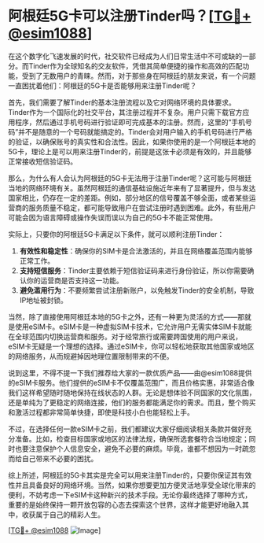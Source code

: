 # 阿根廷5G卡可以注册Tinder吗？[[TG💪+ @esim1088](https://t.me/s/esim1088)]

在这个数字化飞速发展的时代，社交软件已经成为人们日常生活中不可或缺的一部分。而Tinder作为全球知名的交友软件，凭借其简单便捷的操作和高效的匹配功能，受到了无数用户的青睐。然而，对于那些身在阿根廷的朋友来说，有一个问题一直困扰着他们：阿根廷的5G卡是否能够用来注册Tinder呢？

首先，我们需要了解Tinder的基本注册流程以及它对网络环境的具体要求。Tinder作为一个国际化的社交平台，其注册过程并不复杂。用户只需下载官方应用程序，然后通过手机号码进行验证即可完成基本的注册。然而，这里的“手机号码”并不是随意的一个号码就能搞定的。Tinder会对用户输入的手机号码进行严格的验证，以确保账号的真实性和合法性。因此，如果你使用的是一个阿根廷本地的5G卡，理论上是可以用来注册Tinder的，前提是这张卡必须是有效的，并且能够正常接收短信验证码。

那么，为什么有人会认为阿根廷的5G卡无法用于注册Tinder呢？这可能与阿根廷当地的网络环境有关。虽然阿根廷的通信基础设施近年来有了显著提升，但与发达国家相比，仍存在一定的差距。例如，部分地区的信号覆盖不够全面，或者某些运营商的服务质量不稳定，都可能导致用户在尝试注册时遇到困难。此外，有些用户可能会因为语言障碍或操作失误而误以为自己的5G卡不能正常使用。

实际上，只要你的阿根廷5G卡满足以下条件，就可以顺利注册Tinder：

1. **有效性和稳定性**：确保你的SIM卡是合法激活的，并且在网络覆盖范围内能够正常工作。
2. **支持短信服务**：Tinder主要依赖于短信验证码来进行身份验证，所以你需要确认你的运营商是否支持这一功能。
3. **避免滥用行为**：不要频繁尝试注册新账户，以免触发Tinder的安全机制，导致IP地址被封锁。

当然，除了直接使用阿根廷本地的5G卡之外，还有一种更为灵活的方式——那就是使用eSIM卡。eSIM卡是一种虚拟SIM卡技术，它允许用户无需实体SIM卡就能在全球范围内切换运营商和服务。对于经常旅行或需要跨国使用的用户来说，eSIM卡无疑是一个理想的选择。通过eSIM卡，你可以轻松地获取其他国家或地区的网络服务，从而规避掉因地理位置限制带来的不便。

说到这里，不得不提一下我们推荐给大家的一款优质产品——由@esim1088提供的eSIM卡服务。他们提供的eSIM卡不仅覆盖范围广，而且价格实惠，非常适合像我们这样希望随时随地保持在线状态的人群。无论是想体验不同国家的文化氛围，还是单纯为了更稳定的网络连接，他们的服务都能满足你的需求。而且，整个购买和激活过程都非常简单快捷，即使是科技小白也能轻松上手。

不过，在选择任何一款eSIM卡之前，我们都建议大家仔细阅读相关条款并做好充分准备。比如，检查目标国家或地区的法律法规，确保所选套餐符合当地规定；同时也要注意保护个人信息安全，避免不必要的麻烦。毕竟，谁都不想因为一时疏忽而给自己带来不必要的困扰。

综上所述，阿根廷的5G卡其实是完全可以用来注册Tinder的，只要你保证其有效性并且具备良好的网络环境。当然，如果你想要更加方便灵活地享受全球化带来的便利，不妨考虑一下eSIM卡这种新兴的技术手段。无论你最终选择了哪种方式，重要的是始终保持一颗开放包容的心态去探索这个世界，这样才能更好地融入其中，收获属于自己的精彩人生。

[[TG💪+ @esim1088](https://t.me/s/esim1088) ![Image](https://i.postimg.cc/4NQfJmqS/Snipaste-2025-05-13-00-14-12.png)]